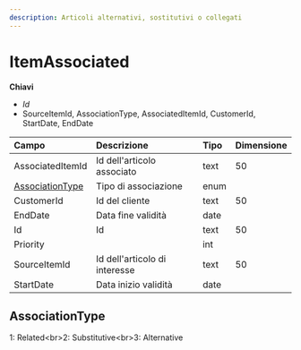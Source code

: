 ```yaml
---
description: Articoli alternativi, sostitutivi o collegati
---
```

# ItemAssociated

**Chiavi**

- *Id*
- SourceItemId, AssociationType, AssociatedItemId, CustomerId, StartDate, EndDate

| Campo | Descrizione | Tipo | Dimensione | 
| :--- | :--- | :--- | :--- |
| AssociatedItemId | Id dell'articolo associato | text | 50 |
| [AssociationType](itemassociated.md#associationtype) | Tipo di associazione | enum |  |
| CustomerId | Id del cliente | text | 50 |
| EndDate | Data fine validità | date |  |
| Id | Id | text | 50 |
| Priority |  | int |  |
| SourceItemId | Id dell'articolo di interesse | text | 50 |
| StartDate | Data inizio validità | date |  |
## AssociationType

1: Related&lt;br&gt;2: Substitutive&lt;br&gt;3: Alternative



